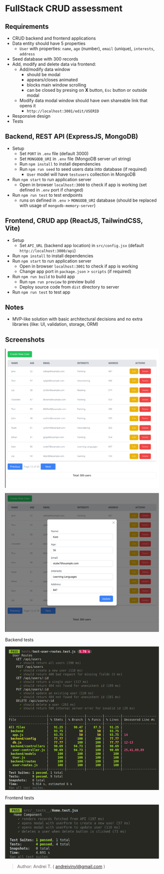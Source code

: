 # FullStack CRUD assessment

## Requirements

- CRUD backend and frontend applications
- Data entity should have 5 properties
    - `User` with properties: `name`, `age` (number), `email` (unique), `interests`, `address`
- Seed database with 300 records
- Add, modify and delete data via frontend:
    - Add/modify data window
        - should be modal
        - appears/closes animated
        - blocks main window scrolling
        - can be closed by presing on **X** button, `Esc` button or outside modal
    - Modify data modal window should have own shareable link that opens it
        - `http://localhost:3001/edit/USERID`
- Responsive design
- Tests

## Backend, REST API (ExpressJS, MongoDB)

- Setup
    - Set `PORT` in `.env` file (default 3000)
    - Set `MONGODB_URI` in `.env` file (MongoDB server url string)
    - Run `npm install` to install dependencies
    - Run `npm run seed` to seed users data into database (if required)
        - `User` model will have `testusers` collection in MongoDB
- Run `npm start` to run application server
    - Open in browser `localhost:3000` to check if app is working (set defined in `.env` port if changed)
- Run `npm run test` to test endpoints
    - runs on defined in `.env` > `MONGODB_URI` database (should be replaced with usage of `mongodb-memory-server`)

## Frontend, CRUD app (ReactJS, TailwindCSS, Vite)

- Setup
    - Set `API_URL` (backend app location) in `src/config.jsx` (default `http://localhost:3000/api`)
- Run `npm install` to install dependencies
- Run `npm start` to run application server
    - Open in browser `localhost:3001` to check if app is working
    - Change app port in `package.json` > `scripts` (if required)
- Run `npm run build` to build app
    - Run `npm run preview` to preview build
    - Deploy source code from `dist` directory to server
- Run `npm run test` to test app

## Notes

- MVP-like solution with basic architectural decisions and no extra libraries (like: UI, validation, storage, ORM)

## Screenshots

![Screenshot](/images/screenshot-1.png)

![Screenshot](/images/screenshot-2.png)

Backend tests

![Screenshot](/images/tests-backend.png)

Frontend tests

![Screenshot](/images/tests-frontend.png)




> Author: Andrei T. ( andreivinyl@gmail.com )